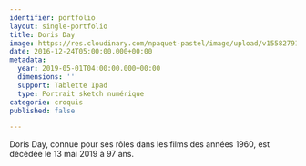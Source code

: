 ```yaml
---
identifier: portfolio
layout: single-portfolio
title: Doris Day
image: https://res.cloudinary.com/npaquet-pastel/image/upload/v1558279179/Doris%20Day%202019.jpg
date: 2016-12-24T05:00:00.000+00:00
metadata:
  year: 2019-05-01T04:00:00.000+00:00
  dimensions: ''
  support: Tablette Ipad
  type: Portrait sketch numérique
categorie: croquis
published: false

---
```

Doris Day, connue pour ses rôles dans les films des années 1960, est décédée le 13 mai 2019 à 97 ans.